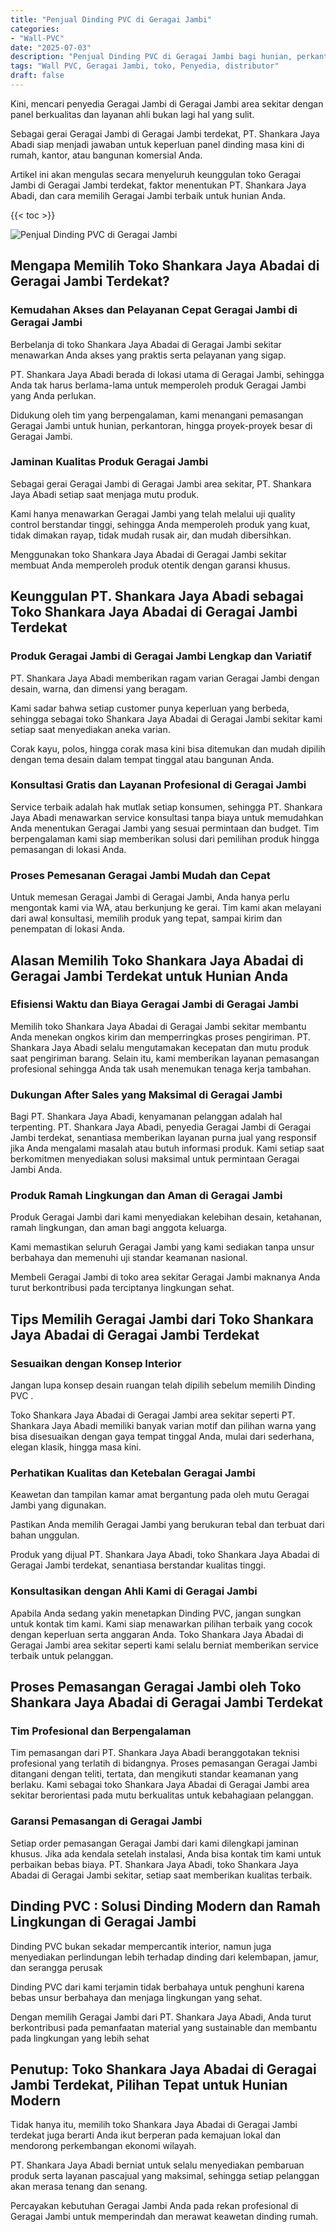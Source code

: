 ```yaml
---
title: "Penjual Dinding PVC di Geragai Jambi"
categories: 
- "Wall-PVC"
date: "2025-07-03"
description: "Penjual Dinding PVC di Geragai Jambi bagi hunian, perkantoran, serta ritel. Panel terbaik, beragam motif, warna elegan, dengan layanan instalasi ditangani oleh tenaga ahli berpengalaman serta jaminan resmi!|Jasa distribusi Dinding PVC di Geragai Jambi untuk keperluan hunian, kantor, atau gerai, beserta panel terbaik dan instalasi oleh tenaga ahli ahli serta kepastian resmi.|Pilihan Dinding PVC di Geragai Jambi yang terpercaya untuk hunian, perkantoran, dan toko, dengan material terbaik dan instalasi ditangani oleh tenaga ahli ahli dan jaminan resmi.|Penjualan Dinding PVC di Geragai Jambi bagi hunian, office, serta ritel, beserta material berkualitas dan pemasangan oleh tenaga ahli ahli, dilengkapi beserta kepastian resmi.}"
tags: "Wall PVC, Geragai Jambi, toko, Penyedia, distributor"
draft: false
---
```


Kini, mencari penyedia Geragai Jambi di Geragai Jambi area sekitar dengan panel berkualitas dan layanan ahli bukan lagi hal yang sulit.

Sebagai gerai Geragai Jambi di Geragai Jambi terdekat, PT. Shankara Jaya Abadi siap menjadi jawaban untuk keperluan panel dinding masa kini di rumah, kantor, atau bangunan komersial Anda.

Artikel ini akan mengulas secara menyeluruh keunggulan toko Geragai Jambi di Geragai Jambi terdekat, faktor menentukan PT. Shankara Jaya Abadi, dan cara memilih Geragai Jambi terbaik untuk hunian Anda.

{{< toc >}}

![Penjual Dinding PVC di Geragai Jambi](/images/Wall-PVC/Penjual-Dinding-PVC-di-Geragai-Jambi.png)


## Mengapa Memilih Toko Shankara Jaya Abadai di Geragai Jambi Terdekat?

### Kemudahan Akses dan Pelayanan Cepat Geragai Jambi di Geragai Jambi

Berbelanja di toko Shankara Jaya Abadai di Geragai Jambi sekitar menawarkan Anda akses yang praktis serta pelayanan yang sigap.

PT. Shankara Jaya Abadi berada di lokasi utama di Geragai Jambi, sehingga Anda tak harus berlama-lama untuk memperoleh produk Geragai Jambi yang Anda perlukan.

Didukung oleh tim yang berpengalaman, kami menangani pemasangan Geragai Jambi untuk hunian, perkantoran, hingga proyek-proyek besar di Geragai Jambi.

### Jaminan Kualitas Produk Geragai Jambi

Sebagai gerai Geragai Jambi di Geragai Jambi area sekitar, PT. Shankara Jaya Abadi setiap saat menjaga mutu produk.

Kami hanya menawarkan Geragai Jambi yang telah melalui uji quality control berstandar tinggi, sehingga Anda memperoleh produk yang kuat, tidak dimakan rayap, tidak mudah rusak air, dan mudah dibersihkan.

Menggunakan toko Shankara Jaya Abadai di Geragai Jambi sekitar membuat Anda memperoleh produk otentik dengan garansi khusus.

## Keunggulan PT. Shankara Jaya Abadi sebagai Toko Shankara Jaya Abadai di Geragai Jambi Terdekat

### Produk Geragai Jambi di Geragai Jambi Lengkap dan Variatif

PT. Shankara Jaya Abadi memberikan ragam varian Geragai Jambi dengan desain, warna, dan dimensi yang beragam.

Kami sadar bahwa setiap customer punya keperluan yang berbeda, sehingga sebagai toko Shankara Jaya Abadai di Geragai Jambi sekitar kami setiap saat menyediakan aneka varian.

Corak kayu, polos, hingga corak masa kini bisa ditemukan dan mudah dipilih dengan tema desain dalam tempat tinggal atau bangunan Anda.

### Konsultasi Gratis dan Layanan Profesional di Geragai Jambi

Service terbaik adalah hak mutlak setiap konsumen, sehingga PT. Shankara Jaya Abadi menawarkan service konsultasi tanpa biaya untuk memudahkan Anda menentukan Geragai Jambi yang sesuai permintaan dan budget. Tim berpengalaman kami siap memberikan solusi dari pemilihan produk hingga pemasangan di lokasi Anda.

### Proses Pemesanan Geragai Jambi Mudah dan Cepat

Untuk memesan Geragai Jambi di Geragai Jambi, Anda hanya perlu mengontak kami via WA, atau berkunjung ke gerai. Tim kami akan melayani dari awal konsultasi, memilih produk yang tepat, sampai kirim dan penempatan di lokasi Anda.

## Alasan Memilih Toko Shankara Jaya Abadai di Geragai Jambi Terdekat untuk Hunian Anda

### Efisiensi Waktu dan Biaya Geragai Jambi di Geragai Jambi

Memilih toko Shankara Jaya Abadai di Geragai Jambi sekitar membantu Anda menekan ongkos kirim dan memperringkas proses pengiriman. PT. Shankara Jaya Abadi selalu mengutamakan kecepatan dan mutu produk saat pengiriman barang. Selain itu, kami memberikan layanan pemasangan profesional sehingga Anda tak usah menemukan tenaga kerja tambahan.

### Dukungan After Sales yang Maksimal di Geragai Jambi

Bagi PT. Shankara Jaya Abadi, kenyamanan pelanggan adalah hal terpenting. PT. Shankara Jaya Abadi, penyedia Geragai Jambi di Geragai Jambi terdekat, senantiasa memberikan layanan purna jual yang responsif jika Anda mengalami masalah atau butuh informasi produk. Kami setiap saat berkomitmen menyediakan solusi maksimal untuk permintaan Geragai Jambi Anda.

### Produk Ramah Lingkungan dan Aman di Geragai Jambi

Produk Geragai Jambi dari kami menyediakan kelebihan desain, ketahanan, ramah lingkungan, dan aman bagi anggota keluarga.

Kami memastikan seluruh Geragai Jambi yang kami sediakan tanpa unsur berbahaya dan memenuhi uji standar keamanan nasional.

Membeli Geragai Jambi di toko area sekitar Geragai Jambi maknanya Anda turut berkontribusi pada terciptanya lingkungan sehat.

## Tips Memilih Geragai Jambi dari Toko Shankara Jaya Abadai di Geragai Jambi Terdekat

### Sesuaikan dengan Konsep Interior 

Jangan lupa konsep desain ruangan telah dipilih sebelum memilih  Dinding PVC .

Toko Shankara Jaya Abadai di Geragai Jambi area sekitar seperti PT. Shankara Jaya Abadi memiliki banyak varian motif dan pilihan warna yang bisa disesuaikan dengan gaya tempat tinggal Anda, mulai dari sederhana, elegan klasik, hingga masa kini.

### Perhatikan Kualitas dan Ketebalan Geragai Jambi

Keawetan dan tampilan kamar amat bergantung pada oleh mutu Geragai Jambi yang digunakan.

Pastikan Anda memilih Geragai Jambi yang berukuran tebal dan terbuat dari bahan unggulan.

Produk yang dijual PT. Shankara Jaya Abadi, toko Shankara Jaya Abadai di Geragai Jambi terdekat, senantiasa berstandar kualitas tinggi.

### Konsultasikan dengan Ahli Kami di Geragai Jambi

Apabila Anda sedang yakin menetapkan Dinding PVC, jangan sungkan untuk kontak tim kami. Kami siap menawarkan pilihan terbaik yang cocok dengan keperluan serta anggaran Anda. Toko Shankara Jaya Abadai di Geragai Jambi area sekitar seperti kami selalu berniat memberikan service terbaik untuk pelanggan.

## Proses Pemasangan Geragai Jambi oleh Toko Shankara Jaya Abadai di Geragai Jambi Terdekat

### Tim Profesional dan Berpengalaman

Tim pemasangan dari PT. Shankara Jaya Abadi beranggotakan teknisi profesional yang terlatih di bidangnya. Proses pemasangan Geragai Jambi ditangani dengan teliti, tertata, dan mengikuti standar keamanan yang berlaku. Kami sebagai toko Shankara Jaya Abadai di Geragai Jambi area sekitar berorientasi pada mutu berkualitas untuk kebahagiaan pelanggan.

### Garansi Pemasangan di Geragai Jambi

Setiap order pemasangan Geragai Jambi dari kami dilengkapi jaminan khusus. Jika ada kendala setelah instalasi, Anda bisa kontak tim kami untuk perbaikan bebas biaya. PT. Shankara Jaya Abadi, toko Shankara Jaya Abadai di Geragai Jambi sekitar, setiap saat memberikan kualitas terbaik.

##  Dinding PVC : Solusi Dinding Modern dan Ramah Lingkungan di Geragai Jambi

 Dinding PVC  bukan sekadar mempercantik interior, namun juga menyediakan perlindungan lebih terhadap dinding dari kelembapan, jamur, dan serangga perusak

 Dinding PVC  dari kami terjamin tidak berbahaya untuk penghuni karena bebas unsur berbahaya dan menjaga lingkungan yang sehat.

Dengan memilih Geragai Jambi dari PT. Shankara Jaya Abadi, Anda turut berkontribusi pada pemanfaatan material yang sustainable dan membantu pada lingkungan yang lebih sehat

## Penutup: Toko Shankara Jaya Abadai di Geragai Jambi Terdekat, Pilihan Tepat untuk Hunian Modern

Tidak hanya itu, memilih toko Shankara Jaya Abadai di Geragai Jambi terdekat juga berarti Anda ikut berperan pada kemajuan lokal dan mendorong perkembangan ekonomi wilayah.

PT. Shankara Jaya Abadi berniat untuk selalu menyediakan pembaruan produk serta layanan pascajual yang maksimal, sehingga setiap pelanggan akan merasa tenang dan senang.

Percayakan kebutuhan Geragai Jambi Anda pada rekan profesional di Geragai Jambi untuk memperindah dan merawat keawetan dinding rumah.